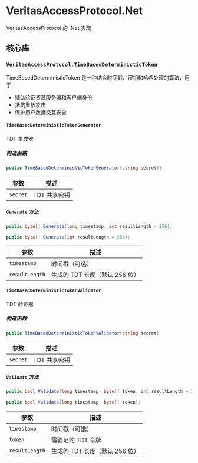 # VeritasAccessProtocol.Net

VeritasAccessProtocol 的 .Net 实现

## 核心库

### `VeritasAccessProtocol.TimeBasedDeterministicToken`

TimeBasedDeterministicToken 是一种结合时间戳、密钥和哈希处理的算法，用于：

- 辅助验证资源服务器和客户端身份
- 抵抗重放攻击
- 保护用户数据交互安全

#### `TimeBasedDeterministicTokenGenerator`

TDT 生成器。

##### 构造函数

```csharp
public TimeBasedDeterministicTokenGenerator(string secret);
```

| 参数     | 描述         |
| -------- | ------------ |
| `secret` | TDT 共享密钥 |

##### `Generate` 方法

```csharp
public byte[] Generate(long timestamp, int resultLength = 256);

public byte[] Generate(int resultLength = 256);
```

| 参数           | 描述                           |
| -------------- | ------------------------------ |
| `timestamp`    | 时间戳（可选）                 |
| `resultLength` | 生成的 TDT 长度（默认 256 位） |

#### `TimeBasedDeterministicTokenValidator`

TDT 验证器

##### 构造函数

```csharp
public TimeBasedDeterministicTokenValidator(string secret)
```

| 参数     | 描述         |
| -------- | ------------ |
| `secret` | TDT 共享密钥 |

##### `Validate` 方法

```csharp
public bool Validate(long timestamp, byte[] token, int resultLength = 256);

public bool Validate(long timestamp, byte[] token);
```

| 参数           | 描述                           |
| -------------- | ------------------------------ |
| `timestamp`    | 时间戳（可选）                 |
| `token`        | 需验证的 TDT 令牌              |
| `resultLength` | 生成的 TDT 长度（默认 256 位） |
